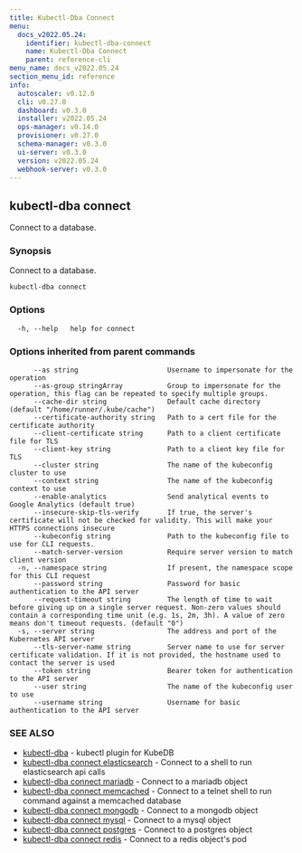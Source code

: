 ```yaml
---
title: Kubectl-Dba Connect
menu:
  docs_v2022.05.24:
    identifier: kubectl-dba-connect
    name: Kubectl-Dba Connect
    parent: reference-cli
menu_name: docs_v2022.05.24
section_menu_id: reference
info:
  autoscaler: v0.12.0
  cli: v0.27.0
  dashboard: v0.3.0
  installer: v2022.05.24
  ops-manager: v0.14.0
  provisioner: v0.27.0
  schema-manager: v0.3.0
  ui-server: v0.3.0
  version: v2022.05.24
  webhook-server: v0.3.0
---
```


## kubectl-dba connect

Connect to a database.

### Synopsis

Connect to a database.

```
kubectl-dba connect
```

### Options

```
  -h, --help   help for connect
```

### Options inherited from parent commands

```
      --as string                      Username to impersonate for the operation
      --as-group stringArray           Group to impersonate for the operation, this flag can be repeated to specify multiple groups.
      --cache-dir string               Default cache directory (default "/home/runner/.kube/cache")
      --certificate-authority string   Path to a cert file for the certificate authority
      --client-certificate string      Path to a client certificate file for TLS
      --client-key string              Path to a client key file for TLS
      --cluster string                 The name of the kubeconfig cluster to use
      --context string                 The name of the kubeconfig context to use
      --enable-analytics               Send analytical events to Google Analytics (default true)
      --insecure-skip-tls-verify       If true, the server's certificate will not be checked for validity. This will make your HTTPS connections insecure
      --kubeconfig string              Path to the kubeconfig file to use for CLI requests.
      --match-server-version           Require server version to match client version
  -n, --namespace string               If present, the namespace scope for this CLI request
      --password string                Password for basic authentication to the API server
      --request-timeout string         The length of time to wait before giving up on a single server request. Non-zero values should contain a corresponding time unit (e.g. 1s, 2m, 3h). A value of zero means don't timeout requests. (default "0")
  -s, --server string                  The address and port of the Kubernetes API server
      --tls-server-name string         Server name to use for server certificate validation. If it is not provided, the hostname used to contact the server is used
      --token string                   Bearer token for authentication to the API server
      --user string                    The name of the kubeconfig user to use
      --username string                Username for basic authentication to the API server
```

### SEE ALSO

* [kubectl-dba](/docs/v2022.05.24/reference/cli/kubectl-dba)	 - kubectl plugin for KubeDB
* [kubectl-dba connect elasticsearch](/docs/v2022.05.24/reference/cli/kubectl-dba_connect_elasticsearch)	 - Connect to a shell to run elasticsearch api calls
* [kubectl-dba connect mariadb](/docs/v2022.05.24/reference/cli/kubectl-dba_connect_mariadb)	 - Connect to a mariadb object
* [kubectl-dba connect memcached](/docs/v2022.05.24/reference/cli/kubectl-dba_connect_memcached)	 - Connect to a telnet shell to run command against a memcached database
* [kubectl-dba connect mongodb](/docs/v2022.05.24/reference/cli/kubectl-dba_connect_mongodb)	 - Connect to a mongodb object
* [kubectl-dba connect mysql](/docs/v2022.05.24/reference/cli/kubectl-dba_connect_mysql)	 - Connect to a mysql object
* [kubectl-dba connect postgres](/docs/v2022.05.24/reference/cli/kubectl-dba_connect_postgres)	 - Connect to a postgres object
* [kubectl-dba connect redis](/docs/v2022.05.24/reference/cli/kubectl-dba_connect_redis)	 - Connect to a redis object's pod

